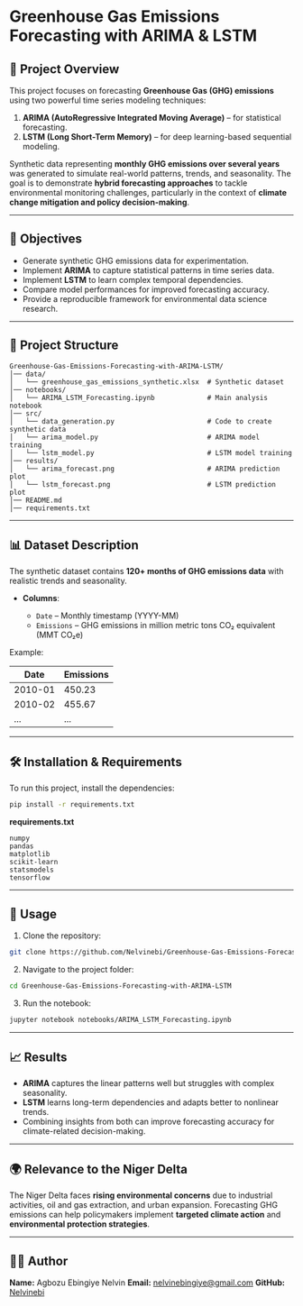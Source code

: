 
# Greenhouse Gas Emissions Forecasting with ARIMA & LSTM

## 📌 Project Overview

This project focuses on forecasting **Greenhouse Gas (GHG) emissions** using two powerful time series modeling techniques:

1. **ARIMA (AutoRegressive Integrated Moving Average)** – for statistical forecasting.
2. **LSTM (Long Short-Term Memory)** – for deep learning-based sequential modeling.

Synthetic data representing **monthly GHG emissions over several years** was generated to simulate real-world patterns, trends, and seasonality. The goal is to demonstrate **hybrid forecasting approaches** to tackle environmental monitoring challenges, particularly in the context of **climate change mitigation and policy decision-making**.

---

## 🎯 Objectives

* Generate synthetic GHG emissions data for experimentation.
* Implement **ARIMA** to capture statistical patterns in time series data.
* Implement **LSTM** to learn complex temporal dependencies.
* Compare model performances for improved forecasting accuracy.
* Provide a reproducible framework for environmental data science research.

---

## 📂 Project Structure

```
Greenhouse-Gas-Emissions-Forecasting-with-ARIMA-LSTM/
│── data/
│   └── greenhouse_gas_emissions_synthetic.xlsx  # Synthetic dataset
│── notebooks/
│   └── ARIMA_LSTM_Forecasting.ipynb             # Main analysis notebook
│── src/
│   └── data_generation.py                       # Code to create synthetic data
│   └── arima_model.py                           # ARIMA model training
│   └── lstm_model.py                            # LSTM model training
│── results/
│   └── arima_forecast.png                       # ARIMA prediction plot
│   └── lstm_forecast.png                        # LSTM prediction plot
│── README.md
│── requirements.txt
```

---

## 📊 Dataset Description

The synthetic dataset contains **120+ months of GHG emissions data** with realistic trends and seasonality.

* **Columns**:

  * `Date` – Monthly timestamp (YYYY-MM)
  * `Emissions` – GHG emissions in million metric tons CO₂ equivalent (MMT CO₂e)

Example:

| Date    | Emissions |
| ------- | --------- |
| 2010-01 | 450.23    |
| 2010-02 | 455.67    |
| ...     | ...       |

---

## 🛠️ Installation & Requirements

To run this project, install the dependencies:

```bash
pip install -r requirements.txt
```

**requirements.txt**

```
numpy
pandas
matplotlib
scikit-learn
statsmodels
tensorflow
```

---

## 🚀 Usage

1. Clone the repository:

```bash
git clone https://github.com/Nelvinebi/Greenhouse-Gas-Emissions-Forecasting-with-ARIMA-LSTM.git
```

2. Navigate to the project folder:

```bash
cd Greenhouse-Gas-Emissions-Forecasting-with-ARIMA-LSTM
```

3. Run the notebook:

```bash
jupyter notebook notebooks/ARIMA_LSTM_Forecasting.ipynb
```

---

## 📈 Results

* **ARIMA** captures the linear patterns well but struggles with complex seasonality.
* **LSTM** learns long-term dependencies and adapts better to nonlinear trends.
* Combining insights from both can improve forecasting accuracy for climate-related decision-making.

---

## 🌍 Relevance to the Niger Delta

The Niger Delta faces **rising environmental concerns** due to industrial activities, oil and gas extraction, and urban expansion. Forecasting GHG emissions can help policymakers implement **targeted climate action** and **environmental protection strategies**.

---

## 👨‍💻 Author

**Name:** Agbozu Ebingiye Nelvin
**Email:** [nelvinebingiye@gmail.com](mailto:nelvinebingiye@gmail.com)
**GitHub:** [Nelvinebi](https://github.com/Nelvinebi)
